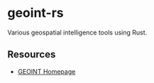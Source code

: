 # geoint-rs
Various geospatial intelligence tools using Rust.

## Resources
- [GEOINT Homepage](https://esride-jts.github.io/geoint/)
